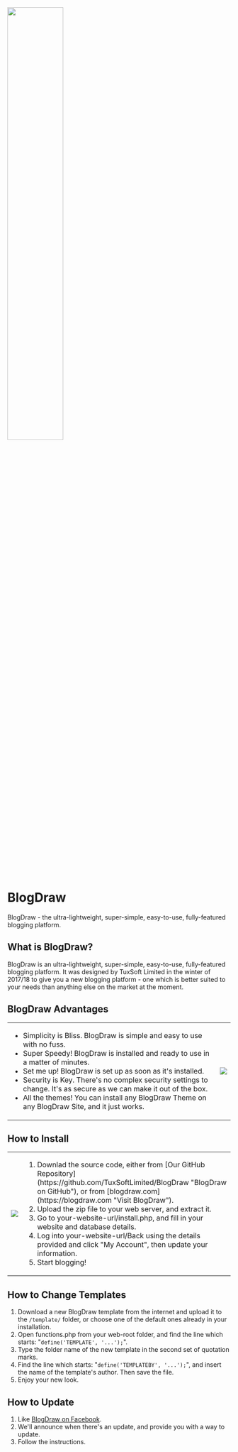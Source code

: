 <img width="50%" src="https://blogdraw.com/images/BlogDrawLogoBoT1024.png" />

# BlogDraw
BlogDraw - the ultra-lightweight, super-simple, easy-to-use, fully-featured blogging platform.

## What is BlogDraw?
BlogDraw is an ultra-lightweight, super-simple, easy-to-use, fully-featured blogging platform. It was designed by TuxSoft Limited in the winter of 2017/18 to give you a new blogging platform - one which is better suited to your needs than anything else on the market at the moment.
## BlogDraw Advantages
<table>
  <tr>
    <td>
      <ul>
        <li>Simplicity is Bliss.  BlogDraw is simple and easy to use with no fuss.</li>
        <li>Super Speedy!  BlogDraw is installed and ready to use in a matter of minutes.</li>
        <li>Set me up! BlogDraw is set up as soon as it's installed.  </li>
        <li>Security is Key.  There's no complex security settings to change.  It's as secure as we can make it out of the box.</li>
        <li>All the themes! You can install any BlogDraw Theme on any BlogDraw Site, and it just works. </li>
      </ul>
    </td>
    <td>
      <img src="https://blogdraw.com/images/writer.png" />
    </td>
  </tr>
</table>

## How to Install
<table>
  <tr>
    <td>
      <img src="https://blogdraw.com/images/account.png" />
    </td>
    <td>
      <ol>
        <li>Downlad the source code, either from [Our GitHub Repository](https://github.com/TuxSoftLimited/BlogDraw "BlogDraw on GitHub"), or from [blogdraw.com](https://blogdraw.com "Visit BlogDraw").</li>
        <li>Upload the zip file to your web server, and extract it.</li>
        <li>Go to your-website-url/install.php, and fill in your website and database details.</li>
        <li>Log into your-website-url/Back using the details provided and click "My Account", then update your information.</li>
        <li>Start blogging!</li>
      </ol>
    </td>
  </tr>
</table>

## How to Change Templates
1. Download a new BlogDraw template from the internet and upload it to the `/template/` folder, or choose one of the default ones already in your installation.
2. Open functions.php from your web-root folder, and find the line which starts: "`define('TEMPLATE', '...');`".
3. Type the folder name of the new template in the second set of quotation marks.
4. Find the line which starts: "`define('TEMPLATEBY', '...');`", and insert the name of the template's author.  Then save the file.
5. Enjoy your new look.

## How to Update
1. Like [BlogDraw on Facebook](https://www.facebook.com/BlogDraw/ "BlogDraw's Facebook Page").
2. We'll announce when there's an update, and provide you with a way to update.
3. Follow the instructions.
